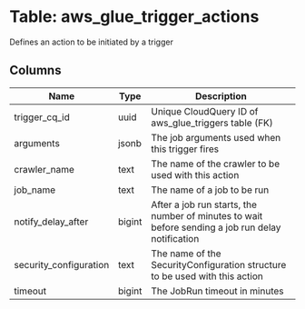 
# Table: aws_glue_trigger_actions
Defines an action to be initiated by a trigger
## Columns
| Name        | Type           | Description  |
| ------------- | ------------- | -----  |
|trigger_cq_id|uuid|Unique CloudQuery ID of aws_glue_triggers table (FK)|
|arguments|jsonb|The job arguments used when this trigger fires|
|crawler_name|text|The name of the crawler to be used with this action|
|job_name|text|The name of a job to be run|
|notify_delay_after|bigint|After a job run starts, the number of minutes to wait before sending a job run delay notification|
|security_configuration|text|The name of the SecurityConfiguration structure to be used with this action|
|timeout|bigint|The JobRun timeout in minutes|
